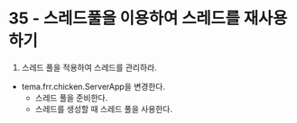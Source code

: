 # 35 - 스레드풀을 이용하여 스레드를 재사용하기
 
1) 스레드 풀을 적용하여 스레드를 관리하라.
 
- tema.frr.chicken.ServerApp을 변경한다.
  - 스레드 풀을 준비한다.
  - 스레드를 생성할 때 스레드 풀을 사용한다.
